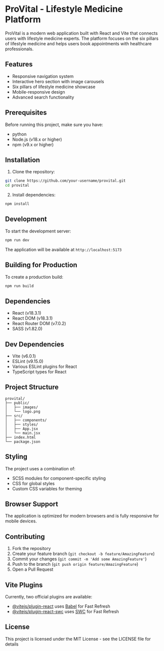 # ProVital - Lifestyle Medicine Platform

ProVital is a modern web application built with React and Vite that connects users with lifestyle medicine experts. The platform focuses on the six pillars of lifestyle medicine and helps users book appointments with healthcare professionals.

## Features

- Responsive navigation system
- Interactive hero section with image carousels
- Six pillars of lifestyle medicine showcase
- Mobile-responsive design
- Advanced search functionality

## Prerequisites

Before running this project, make sure you have:

- python
- Node.js (v18.x or higher)
- npm (v9.x or higher)

## Installation

1. Clone the repository:

```bash
git clone https://github.com/your-username/provital.git
cd provital
```

2. Install dependencies:
```bash
npm install
```

## Development

To start the development server:
```bash
npm run dev
```

The application will be available at `http://localhost:5173`

## Building for Production

To create a production build:
```bash
npm run build
```

## Dependencies

- React (v18.3.1)
- React DOM (v18.3.1)
- React Router DOM (v7.0.2)
- SASS (v1.82.0)

## Dev Dependencies

- Vite (v6.0.1)
- ESLint (v9.15.0)
- Various ESLint plugins for React
- TypeScript types for React

## Project Structure

```
provital/
├── public/
│   ├── images/
│   └── logo.png
├── src/
│   ├── components/
│   ├── styles/
│   ├── App.jsx
│   └── main.jsx
├── index.html
└── package.json
```

## Styling

The project uses a combination of:
- SCSS modules for component-specific styling
- CSS for global styles
- Custom CSS variables for theming

## Browser Support

The application is optimized for modern browsers and is fully responsive for mobile devices.

## Contributing

1. Fork the repository
2. Create your feature branch (`git checkout -b feature/AmazingFeature`)
3. Commit your changes (`git commit -m 'Add some AmazingFeature'`)
4. Push to the branch (`git push origin feature/AmazingFeature`)
5. Open a Pull Request

## Vite Plugins

Currently, two official plugins are available:

- [@vitejs/plugin-react](https://github.com/vitejs/vite-plugin-react/blob/main/packages/plugin-react/README.md) uses [Babel](https://babeljs.io/) for Fast Refresh
- [@vitejs/plugin-react-swc](https://github.com/vitejs/vite-plugin-react-swc) uses [SWC](https://swc.rs/) for Fast Refresh

## License

This project is licensed under the MIT License - see the LICENSE file for details
